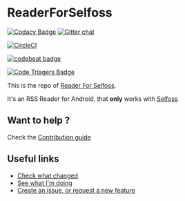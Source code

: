 # ReaderForSelfoss

[![Codacy Badge](https://api.codacy.com/project/badge/Grade/d82a9e6c1c9f44f58620c160df11c55e)](https://www.codacy.com/app/aminecmi/ReaderforSelfoss?utm_source=github.com&utm_medium=referral&utm_content=aminecmi/ReaderforSelfoss&utm_campaign=badger)
[![Gitter chat](https://badges.gitter.im/amine-bou/ReaderForSelfoss.png)](https://gitter.im/amine-bou/ReaderForSelfoss)

[![CircleCI](https://circleci.com/gh/aminecmi/ReaderforSelfoss/tree/master.svg?style=svg)](https://circleci.com/gh/aminecmi/ReaderforSelfoss/tree/master)

[![codebeat badge](https://codebeat.co/badges/bce66c0f-fd28-4341-a159-3b6dd22ac854)](https://codebeat.co/projects/github-com-aminecmi-readerforselfoss-master)

[![Code Triagers Badge](https://www.codetriage.com/aminecmi/readerforselfoss/badges/users.svg)](https://www.codetriage.com/aminecmi/readerforselfoss)

This is the repo of [Reader For Selfoss](https://play.google.com/store/apps/details?id=apps.amine.bou.readerforselfoss&hl=en).

It's an RSS Reader for Android, that **only** works with [Selfoss](https://selfoss.aditu.de/)


## Want to help ?

Check the [Contribution guide](https://github.com/aminecmi/ReaderforSelfoss/blob/master/.github/CONTRIBUTING.md)

## Useful links

- [Check what changed](https://github.com/aminecmi/ReaderforSelfoss/blob/master/CHANGELOG.md)
- [See what I'm doing](https://github.com/aminecmi/ReaderforSelfoss/projects/1)
- [Create an issue, or request a new feature](https://github.com/aminecmi/ReaderforSelfoss/issues)
